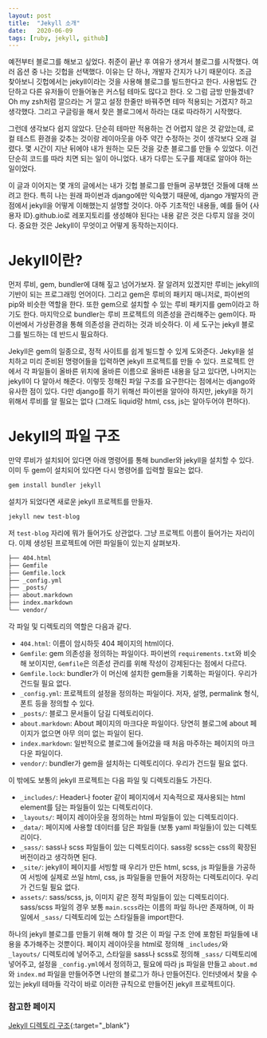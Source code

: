 ```yaml
---
layout: post
title:  "Jekyll 소개"
date:   2020-06-09
tags: [ruby, jekyll, github]
---
```

예전부터 블로그를 해보고 싶었다. 취준이 끝난 후 여유가 생겨서 블로그를 시작했다. 여러 옵션 중 나는 깃헙을 선택했다. 이유는 단 하나, 개발자 간지가 나기 때문이다. 조금 찾아보니 깃헙에서는 jekyll이라는 것을 사용해 블로그를 빌드한다고 한다. 사용법도 간단하고 다른 유저들이 만들어놓은 커스텀 테마도 많다고 한다. 오 그럼 금방 만들겠네? Oh my zsh처럼 깔으라는 거 깔고 설정 한줄만 바꿔주면 테마 적용되는 거겠지? 하고 생각했다. 그리고 구글링을 해서 찾은 블로그에서 하라는 대로 따라하기 시작했다.

그런데 생각보다 쉽지 않았다. 단순히 테마만 적용하는 건 어렵지 않은 것 같았는데, 로컬 테스트 환경을 갖추는 것이랑 레이아웃을 아주 약간 수정하는 것이 생각보다 오래 걸렸다. 몇 시간이 지난 뒤에야 내가 원하는 모든 것을 갖춘 블로그를 만들 수 있었다. 이건 단순히 코드를 따라 치면 되는 일이 아니었다. 내가 다루는 도구를 제대로 알아야 하는 일이었다.

이 글과 이어지는 몇 개의 글에서는 내가 깃헙 블로그를 만들며 공부했던 것들에 대해 쓰려고 한다. 특히 나는 원래 파이썬과 django에만 익숙했기 때문에, django 개발자의 관점에서 jekyll을 어떻게 이해했는지 설명할 것이다. 아주 기초적인 내용들, 예를 들어 {사용자 ID}.github.io로 레포지토리를 생성해야 된다는 내용 같은 것은 다루지 않을 것이다. 중요한 것은 Jekyll이 무엇이고 어떻게 동작하는지이다.

# Jekyll이란?
먼저 루비, gem, bundler에 대해 짚고 넘어가보자. 잘 알려저 있겠지만 루비는 jekyll의 기반이 되는 프로그래밍 언어이다. 그리고 gem은 루비의 패키지 매니저로, 파이썬의 pip와 비슷한 역할을 한다. 또한 gem으로 설치할 수 있는 루비 패키지를 gem이라고 하기도 한다. 마지막으로 bundler는 루비 프로젝트의 의존성을 관리해주는 gem이다. 파이썬에서 가상환경을 통해 의존성을 관리하는 것과 비슷하다. 이 세 도구는 jekyll 블로그를 빌드하는 데 반드시 필요하다. 

Jekyll은 gem의 일종으로, 정적 사이트를 쉽게 빌드할 수 있게 도와준다. Jekyll을 설치하고 미리 준비된 명령어들을 입력하면 jekyll 프로젝트를 만들 수 있다. 프로젝트 안에서 각 파일들이 올바른 위치에 올바른 이름으로 올바른 내용을 담고 있다면, 나머지는 jekyll이 다 알아서 해준다. 이렇듯 정해진 파일 구조를 요구한다는 점에서는 django와 유사한 점이 있다. 다만 django를 하기 위해선 파이썬을 알아야 하지만, jekyll을 하기 위해서 루비를 알 필요는 없다 (그래도 liquid랑 html, css, js는 알아두어야 편하다).

# Jekyll의 파일 구조
만약 루비가 설치되어 있다면 아래 명령어를 통해 bundler와 jekyll을 설치할 수 있다. 이미 두 gem이 설치되어 있다면 다시 명령어를 입력할 필요는 없다.
```bash
gem install bundler jekyll
```
설치가 되었다면 새로운 jekyll 프로젝트를 만들자.
```bash
jekyll new test-blog
```
저 `test-blog` 자리에 뭐가 들어가도 상관없다. 그냥 프로젝트 이름이 들어가는 자리이다. 이제 생성된 프로젝트에 어떤 파일들이 있는지 살펴보자.
```bash
├── 404.html
├── Gemfile
├── Gemfile.lock
├── _config.yml
├── _posts/
├── about.markdown
├── index.markdown
└── vendor/
```
각 파일 및 디렉토리의 역할은 다음과 같다.
- `404.html`: 이름이 암시하듯 404 페이지의 html이다.
- `Gemfile`: gem 의존성을 정의하는 파일이다. 파이썬의 `requirements.txt`와 비슷해 보이지만, `Gemfile`은 의존성 관리를 위해 작성이 강제된다는 점에서 다르다.
- `Gemfile.lock`: bundler가 이 머신에 설치한 gem들을 기록하는 파일이다. 우리가 건드릴 필요 없다.
- `_config.yml`: 프로젝트의 설정을 정의하는 파일이다. 저자, 설명, permalink 형식, 폰트 등을 정의할 수 있다.
- `_posts/`: 블로그 문서들이 담길 디렉토리이다.
- `about.markdown`: About 페이지의 마크다운 파일이다. 당연히 블로그에 about 페이지가 없으면 아무 의미 없는 파일이 된다.
- `index.markdown`: 일반적으로 블로그에 들어갔을 때 처음 마주하는 페이지의 마크다운 파일이다. 
- `vendor/`: bundler가 gem을 설치하는 디렉토리이다. 우리가 건드릴 필요 없다.

이 밖에도 보통의 jekyll 프로젝트는 다음 파일 및 디렉토리들도 가진다.
- `_includes/`: Header나 footer 같이 페이지에서 지속적으로 재사용되는 html element를 담는 파일들이 있는 디렉토리이다.
- `_layouts/`: 페이지 레이아웃을 정의하는 html 파일들이 있는 디렉토리이다.
- `_data/`: 페이지에 사용할 데이터를 담은 파일들 (보통 yaml 파일들)이 있는 디렉토리이다.
- `_sass/`: sass나 scss 파일들이 있는 디렉토리이다. sass랑 scss는 css의 확장된 버전이라고 생각하면 된다.
- `_site/`: jekyll이 페이지를 서빙할 때 우리가 만든 html, scss, js 파일들을 가공하여 서빙에 실제로 쓰일 html, css, js 파일들을 만들어 저장하는 디렉토리이다. 우리가 건드릴 필요 없다.
- `assets/`: sass/scss, js, 이미지 같은 정적 파일들이 있는 디렉토리이다. sass/scss 파일의 경우 보통 `main.scss`라는 이름의 파일 하나만 존재하며, 이 파일에서 `_sass/` 디렉토리에 있는 스타일들을 import한다.

하나의 jekyll 블로그를 만들기 위해 해야 할 것은 이 파일 구조 안에 포함된 파일들에 내용을 추가해주는 것뿐이다. 페이지 레이아웃을 html로 정의해 `_includes/`와 `_layouts/` 디렉토리에 넣어주고, 스타일을 sass나 scss로 정의해 `_sass/` 디렉토리에 넣어주고, 설정을 `_config.yml`에서 정의하고, 필요에 따라 js 파일을 만들고 `about.md`와 `index.md` 파일을 만들어주면 나만의 블로그가 하나 만들어진다. 인터넷에서 찾을 수 있는 jekyll 테마들 각각이 바로 이러한 규칙으로 만들어진 jekyll 프로젝트이다.

### 참고한 페이지
[Jekyll 디렉토리 구조](https://jekyllrb-ko.github.io/docs/structure/){:target="_blank"}